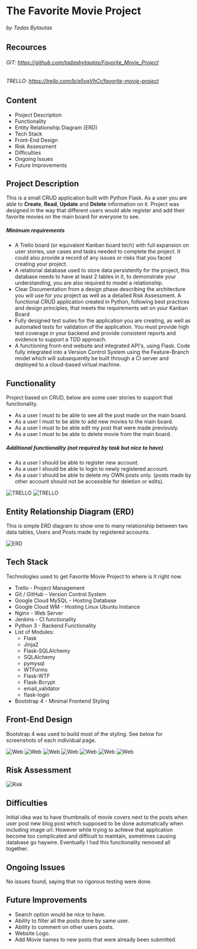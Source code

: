 # The Favorite Movie Project
###### by Tadas Bytautas
## Recources
###### GIT: https://github.com/tadasbytautas/Favorite_Movie_Project
###### TRELLO: https://trello.com/b/q5yqVhCr/favorite-movie-project

## Content
* Project Description
* Functionality
* Entity Relationship Diagram (ERD)
* Tech Stack
* Front-End Design
* Risk Assessment
* Difficulties
* Ongoing Issues
* Future Improvements

## Project Description

This is a small CRUD application built with Python Flask. As a user you are able to **Create**, **Read**, **Update** and **Delete** information on it. Project was designed in the way that different users would able register and add their favorite movies on the main board for everyone to see.

##### _**Minimum requirements**_
* A Trello board (or equivalent Kanban board tech) with full expansion
on user stories, use cases and tasks needed to complete the project.
It could also provide a record of any issues or risks that you faced
creating your project.
* A relational database used to store data persistently for the
project, this database needs to have at least 2 tables in it, to
demonstrate your understanding, you are also required to model a
relationship.
* Clear Documentation from a design phase describing the architecture
you will use for you project as well as a detailed Risk Assessment.
A functional CRUD application created in Python, following best
practices and design principles, that meets the requirements set on
your Kanban Board
* Fully designed test suites for the application you are creating, as
well as automated tests for validation of the application. You must
provide high test coverage in your backend and provide consistent
reports and evidence to support a TDD approach.
* A functioning front-end website and integrated API's, using Flask.
Code fully integrated into a Version Control System using the
Feature-Branch model which will subsequently be built through a CI
server and deployed to a cloud-based virtual machine.

## Functionality

Project based on CRUD, below are some user stories to support that functionality.

- As a user I must to be able to see all the post made on the main board.
- As a user I must to be able to add new movies to the main board.
- As a user I must to be able edit my post that were made previously.
- As a user I must to be able to delete movie from the main board.

##### Additional functionality (_not required by task but nice to have_)

- As a user I should be able to register new account.
- As a user I should be able to login to newly registered account.
- As a user I should be able to delete my OWN posts only. (posts made by other account should not be accessible for deletion or edits).

![TRELLO](/images/Screenshot%20(3).png)
![TRELLO](/images/Screenshot%20(4).png)

## Entity Relationship Diagram (ERD)

This is simple ERD diagram to show one to many relationship between two data tables, Users and Posts made by registered accounts.

![ERD](/images/ERD.jpg)  

## Tech Stack

Technologies used to get Favorite Movie Project to where is it right now.

- Trello - Project Management
- Git / GitHub - Version Control System
- Google Cloud MySQL - Hosting Database
- Google Cloud WM - Hosting Linux Ubuntu Instance
- Nginx - Web Server 
- Jenkins - CI functionality
- Python 3 - Backend Functionality
- List of Modules:
    * Flask
    * Jinja2
    * Flask-SQLAlchemy
    * SQLAlchemy
    * pymysql
    * WTForms
    * Flask-WTF
    * Flask-Bcrypt
    * email_validator
    * flask-login
- Bootstrap 4 - Minimal Frontend Styling

## Front-End Design

Bootstrap 4 was used to build most of the styling. See below for screenshots of each individual page.

![Web](/images/Screenshot%20(5).png)
![Web](/images/Screenshot%20(6).png)
![Web](/images/Screenshot%20(7).png)
![Web](/images/Screenshot%20(8).png)
![Web](/images/Screenshot%20(9).png)
![Web](/images/Screenshot%20(10).png)
![Web](/images/Screenshot%20(11).png)

## Risk Assessment

![Risk](/images/risk.jpg)

## Difficulties 

Initial idea was to have thumbnails of movie covers next to the posts when user post new blog post which supposed to be done automatically when including image url. However while trying to achieve that application become too complicated and difficult to maintain, sometimes causing database go haywire. Eventually I had this functionality removed all together.

## Ongoing Issues

No issues found, saying that no rigorous testing were done.

## Future Improvements 

- Search option would be nice to have.
- Ability to filter all the posts done by same user.
- Ability to comment on other users posts.
- Website Logo.
- Add Movie names to new posts that were already been submitted.

 


